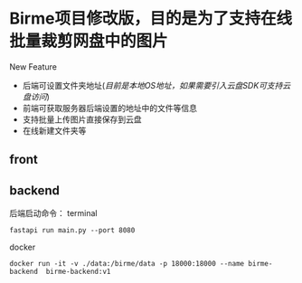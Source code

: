 # Birme项目修改版，目的是为了支持在线批量裁剪网盘中的图片
New Feature
* 后端可设置文件夹地址(_目前是本地OS地址，如果需要引入云盘SDK可支持云盘访问_)
* 前端可获取服务器后端设置的地址中的文件等信息
* 支持批量上传图片直接保存到云盘
* 在线新建文件夹等

## front

## backend
后端启动命令：
terminal
```shell
fastapi run main.py --port 8080
```
docker
```shell
docker run -it -v ./data:/birme/data -p 18000:18000 --name birme-backend  birme-backend:v1
```
